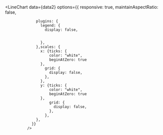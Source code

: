 <LineChart
                data={data2}
                options={{
                  responsive: true,
                  maintainAspectRatio: false,
               

                  plugins: {
                    legend: {
                      display: false,
                    
                        
                    },
                  },scales: {
                    x: {ticks: {
                        color: "white",
                        beginAtZero: true
                    },
                      grid: {
                        display: false,
                      },
                    },
                    y: {ticks: {
                        color: "white",
                        beginAtZero: true
                    },
                        grid: {
                          display: false,
                        },
                      },
                  },
                }}
              />
